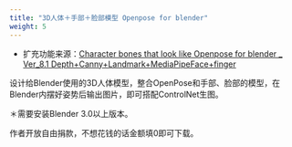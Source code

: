 ```yaml
---
title: "3D人体＋手部＋脸部模型 Openpose for blender"
weight: 5
---
```


- 扩充功能来源：[Character bones that look like Openpose for blender _ Ver_8.1 Depth+Canny+Landmark+MediaPipeFace+finger](https://toyxyz.gumroad.com/l/ciojz)

设计给Blender使用的3D人体模型，整合OpenPose和手部、脸部的模型，在Blender内摆好姿势后输出图片，即可搭配ControlNet生图。

＊需要安装Blender 3.0以上版本。

作者开放自由捐款，不想花钱的话金额填0即可下载。
